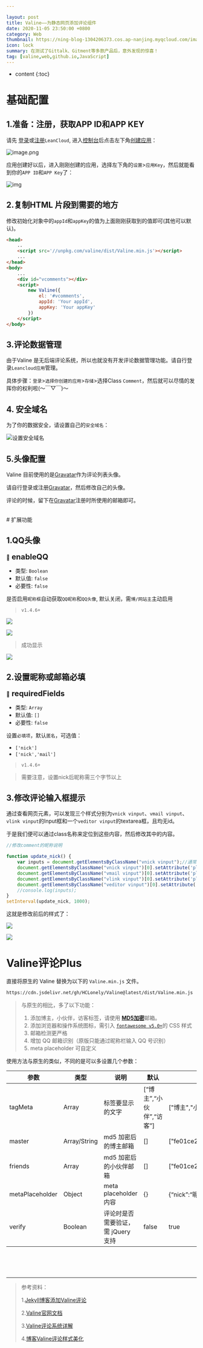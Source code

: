 ```yaml
---

layout: post
title: Valine——为静态网页添加评论组件
date: 2020-11-05 23:50:00 +0800
category: Web
thumbnail: https://ning-blog-1304206373.cos.ap-nanjing.myqcloud.com/image/thumbnail/halacious-tZc3vjPCk-Q-unsplash.jpg
icon: lock
summary: 在测试了Gittalk、Gitment等多款产品后，意外发现的惊喜！
tag: [valine,web,github.io,JavaScript]
---
```




* content
{:toc}

# 基础配置

## 1.准备：注册，获取APP ID和APP KEY

请先 <a href='https://leancloud.cn/dashboard/login.html#/signin' target='_blank'>登录</a>或<a href='https://leancloud.cn/dashboard/login.html#/signup' target='_blank'>注册</a>`LeanCloud`, 进入<a href='https://leancloud.cn/dashboard/applist.html#/apps' target='_blank'>控制台</a>后点击左下角<a href='https://leancloud.cn/dashboard/applist.html#/newapp' target='_blank'>创建应用</a>：

![image.png](https://i.loli.net/2019/06/21/5d0c995c86fac81746.jpg)

应用创建好以后，进入刚刚创建的应用，选择左下角的`设置`>`应用Key`，然后就能看到你的`APP ID`和`APP Key`了：

![img](https://i.loli.net/2019/06/21/5d0c997a60baa24436.jpg)



##  2.复制HTML 片段到需要的地方

修改初始化对象中的`appId`和`appKey`的值为上面刚刚获取到的值即可(其他可以默认)。

```html
<head>
    ..
    <script src='//unpkg.com/valine/dist/Valine.min.js'></script>
    ...
</head>
<body>
    ...
    <div id="vcomments"></div>
    <script>
        new Valine({
            el: '#vcomments',
            appId: 'Your appId',
            appKey: 'Your appKey'
        })
    </script>
</body>
```



##  3.评论数据管理

由于Valine 是无后端评论系统，所以也就没有开发评论数据管理功能。请自行登录`Leancloud应用`管理。

具体步骤：`登录`>`选择你创建的应用`>`存储`>选择Class `Comment`，然后就可以尽情的发挥你的权利啦(～￣▽￣)～



## 4. 安全域名

为了你的数据安全，请设置自己的`安全域名`：

![设置安全域名](https://i.loli.net/2019/06/21/5d0c995bddd4f99219.jpg)



## 5.头像配置

Valine 目前使用的是<a href='http://cn.gravatar.com/' target="_blank">Gravatar</a>作为评论列表头像。

请自行登录或注册<a href='http://cn.gravatar.com/' target="_blank">Gravatar</a>，然后修改自己的头像。

评论的时候，留下在<a href='http://cn.gravatar.com/' target="_blank">Gravatar</a>注册时所使用的邮箱即可。

<br>
# 扩展功能

## 1.QQ头像

🔗<b style="font-size:20px;weight:bold;"> enableQQ</b>
- 类型: `Boolean`
- 默认值: `false`
- 必要性: `false`

是否启用`昵称框`自动获取`QQ昵称`和`QQ头像`, 默认关闭，需`博/网站主`主动启用

> ```
> v1.4.6+
> ```

![](https://raw.githubusercontent.com/Ning-Qie/github_image/master/images/20201107214442.png)

![](https://raw.githubusercontent.com/Ning-Qie/github_image/master/images/20201107214639.png)

> 成功显示
>

![](https://raw.githubusercontent.com/Ning-Qie/github_image/master/images/20201107214837.png)

## 2.设置昵称或邮箱必填

🔗<b style="font-size:20px;weight:bold;"> requiredFields</b>

- 类型: `Array`
- 默认值: `[]`
- 必要性: `false`

设置`必填项`，默认`匿名`，可选值：

- `['nick']`
- `['nick','mail']`

> ```
> v1.4.6+
> ```

> 需要注意，设置nick后昵称需三个字节以上



## 3.修改评论输入框提示

通过查看网页元素，可以发现三个样式分别为`vnick vinput`、`vmail vinput`、`vlink vinput`的Input框和一个`veditor vinput`的textarea框，且均无id。



于是我们便可以通过class名称来定位到这些内容，然后修改其中的内容。

```js
//修改comment的昵称说明

function update_nick() {
    var inputs = document.getElementsByClassName("vnick vinput");//通常获取的是表单标签name
    document.getElementsByClassName("vnick vinput")[0].setAttribute('placeholder', '昵称/QQ（qq可以自动获取昵称头像！！！）');
    document.getElementsByClassName("vmail vinput")[0].setAttribute('placeholder', '邮箱（可不填）');
    document.getElementsByClassName("vlink vinput")[0].setAttribute('placeholder', '个人主页（可不填）');
    document.getElementsByClassName("veditor vinput")[0].setAttribute('placeholder', '来都来了，给我留个言吧[○･｀Д´･ ○]');
    //console.log(inputs);
}
setInterval(update_nick, 1000);
```

这就是修改前后的样式了：

![](https://raw.githubusercontent.com/Ning-Qie/github_image/master/images/20201107214226.png)

![](https://raw.githubusercontent.com/Ning-Qie/github_image/master/images/20201107214016.png)

# Valine评论Plus
直接将原生的 Valine 替换为以下的 `Valine.min.js` 文件。

```html
https://cdn.jsdelivr.net/gh/HCLonely/Valine@latest/dist/Valine.min.js
```

> 与原生的相比，多了以下功能：
>
>1. 添加博主，小伙伴，访客标签，请使用 <a href="https://md5jiami.51240.com/" target="_blank">**MD5加密**</a>邮箱。
>2. 添加浏览器和操作系统图标，需引入 <a href="https://www.bootcdn.cn/font-awesome/5.5.0/" target="_blank">`fontawesome v5.0+`</a>的 CSS 样式
>3. 邮箱检测更严格
>4. 增加 QQ 邮箱识别（原版只能通过昵称栏输入 QQ 号识别）
>5. meta placeholder 可自定义

使用方法与原生的类似，不同的是可以多设置几个参数：

| 参数            | 类型         | 说明                               | 默认                     | 示例                                         |
| --------------- | ------------ | ---------------------------------- | ------------------------ | -------------------------------------------- |
| tagMeta         | Array        | 标签要显示的文字                   | [“博主”,“小伙伴”,“访客”] | ["博主","小伙伴","访客"]                     |
| master          | Array/String | md5 加密后的博主邮箱               | []                       | ["fe01ce2a7fbac8fafaed7c982a04e229"]         |
| friends         | Array        | md5 加密后的小伙伴邮箱             | []                       | ["fe01ce2a7fbac8fafaed7c982a04e229"]         |
| metaPlaceholder | Object       | meta placeholder 内容              | {}                       | {“nick”:“昵称 / QQ 号”,“mail”:“邮箱 (必填)”} |
| verify          | Boolean      | 评论时是否需要验证，需 jQuery 支持 | false                    | true                                         |

<br>
<br>
<br>

---

> 参考资料：
>
> 1.<a href='https://blog.csdn.net/weixin_30708329/article/details/96852440' target="_blank">Jekyll博客添加Valine评论</a>
>
> 2.<a href='https://valine.js.org/' target="_blank">Valine官网文档</a>
>
> 3.<a href='https://lovelijunyi.gitee.io/posts/e52c.html' target="_blank">Valine评论系统详解</a>
>
> 4.<a href='https://bestzuo.cn/posts/763113948.html' target="_blank">博客Valine评论样式美化</a>